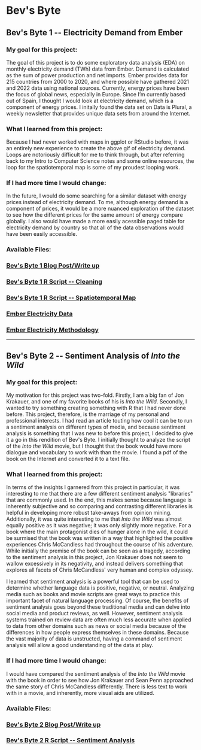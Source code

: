 # Bev's Byte
## Bev's Byte 1 -- Electricity Demand from Ember

### My goal for this project:
The goal of this project is to do some exploratory data analysis (EDA) on monthly electricity demand (TWh) data from Ember. Demand is calculated as the sum of power production and net imports. Ember provides data for 215 countries from 2000 to 2020, and where possible have gathered 2021 and 2022 data using national sources. Currently, energy prices have been the focus of global news, especially in Europe. Since I’m currently based out of Spain, I thought I would look at electricity demand, which is a component of energy prices. I initally found the data set on Data is Plural, a weekly newsletter that provides unique data sets from around the Internet. 

### What I learned from this project:
Because I had never worked with maps in ggplot or RStudio before, it was an entirely new experience to create the above gif of electricity demand. Loops are notoriously difficult for me to think through, but after referring back to my Intro to Computer Science notes and some online resources, the loop for the spatiotemporal map is some of my proudest looping work. 

### If I had more time I would change:
In the future, I would do some searching for a similar dataset with energy prices instead of electricity demand. To me, although energy demand is a component of prices, it would be a more nuanced exploration of the dataset to see how the different prices for the same amount of energy compare globally. I also would have made a more easily acessible paged table for electricity demand by country so that all of the data observations would have been easily accessible.

### Available Files: 
### [Bev's Byte 1 Blog Post/Write up](https://medium.com/@evelyn.martin/bevs-byte-1-monthly-electricity-demand-daf96eef4dad)
### [Bev's Byte 1 R Script -- Cleaning](https://github.com/emartin43/bev_byte/blob/3e95b43db9777e95d7611b576648fa34d388f450/bev_byte_1/QuickByteCleaning.R)
### [Bev's Byte 1 R Script -- Spatiotemporal Map](https://github.com/emartin43/bev_byte/blob/3e95b43db9777e95d7611b576648fa34d388f450/bev_byte_1/QuickByteSpatial.R)
### [Ember Electricity Data](https://ember-climate.org/data-catalogue/monthly-electricity-data/)
### [Ember Electricity Methodology](https://github.com/emartin43/bev_byte/blob/3e95b43db9777e95d7611b576648fa34d388f450/bev_byte_1/Ember-Electricity-Data-Methodology.pdf)

------------------------------------------------


## Bev's Byte 2 -- Sentiment Analysis of *Into the Wild*

### My goal for this project:
My motivation for this project was two-fold. Firstly, I am a big fan of Jon Krakauer, and one of my favorite books of his is *Into the Wild*. Secondly, I wanted to try something creating something with R that I had never done before. This project, therefore, is the marriage of my personal and professional interests. I had read an article touting how cool it can be to run a sentiment analysis on different types of media, and because sentiment analysis is something that I was new to before this project, I decided to give it a go in this rendition of Bev's Byte. I initially thought to analyze the script of the *Into the Wild* movie, but I thought that the book would have more dialogue and vocabulary to work with than the movie. I found a pdf of the book on the Internet and converted it to a text file. 


### What I learned from this project:
In terms of the insights I garnered from this project in particular, it was interesting to me that there are a few different sentiment analysis "libraries" that are commonly used. In the end, this makes sense because language is inherently subjective and so comparing and contrasting different libraries is helpful in developing more robust take-aways from opinion mining. Additionally, it was quite interesting to me that *Into the Wild* was almost equally positive as it was negative; it was only slightly more negative. For a book where the main protagonist dies of hunger alone in the wild, it could be surmised that the book was written in a way that highlighted the positive experiences Chris McCandless had throughout the course of his adventure. While initially the premise of the book can be seen as a tragedy, according to the sentiment analysis in this project, Jon Krakauer does not seem to wallow excessively in its negativity, and instead delivers something that explores all facets of Chris McCandless' very human and complex odyssey. 


I learned that sentiment analysis is a powerful tool that can be used to determine whether language data is positive, negative, or neutral. Analyzing media such as books and movie scripts are great ways to practice this important facet of natural language processing. Of course, the benefits of sentiment analysis goes beyond these traditional media and can delve into social media and product reviews, as well. However, sentiment analysis systems trained on review data are often much less accurate when applied to data from other domains such as news or social media because of the differences in how people express themselves in these domains. Because the vast majority of data is unstructed, having a command of sentiment analysis will allow a good understanding of the data at play. 

### If I had more time I would change:
I would have compared the sentiment analysis of the *Into the Wild* movie with the book in order to see how Jon Krakauer and Sean Penn approached the same story of Chris McCandless differently. There is less text to work with in a movie, and inherently, more visual aids are utilized. 


### Available Files: 
### [Bev's Byte 2 Blog Post/Write up](https://medium.com/@evelyn.martin/bevs-byte-2-sentiment-analysis-of-into-the-wild-37842719eba6)
### [Bev's Byte 2 R Script -- Sentiment Analysis](https://github.com/emartin43/bev_byte/blob/170a7547454516053d2eaa61a3814b282a4101ae/bev_byte_2/sentiment_analysis.R)
